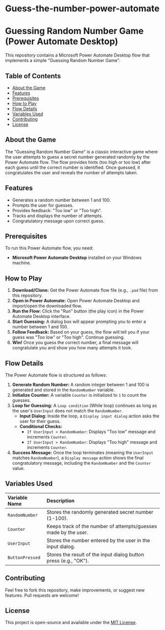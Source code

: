 # Guess-the-number-power-automate
# Guessing Random Number Game (Power Automate Desktop)

This repository contains a Microsoft Power Automate Desktop flow that implements a simple "Guessing Random Number Game".

## Table of Contents

* [About the Game](#about-the-game)
* [Features](#features)
* [Prerequisites](#prerequisites)
* [How to Play](#how-to-play)
* [Flow Details](#flow-details)
* [Variables Used](#variables-used)
* [Contributing](#contributing)
* [License](#license)

## About the Game

The "Guessing Random Number Game" is a classic interactive game where the user attempts to guess a secret number generated randomly by the Power Automate flow. The flow provides hints (too high or too low) after each guess until the correct number is identified. Once guessed, it congratulates the user and reveals the number of attempts taken.

## Features

* Generates a random number between 1 and 100.
* Prompts the user for guesses.
* Provides feedback: "Too low" or "Too high".
* Tracks and displays the number of attempts.
* Congratulatory message upon correct guess.

## Prerequisites

To run this Power Automate flow, you need:

* **Microsoft Power Automate Desktop** installed on your Windows machine.

## How to Play

1.  **Download/Clone:** Get the Power Automate flow file (e.g., `.pad` file) from this repository.
2.  **Open in Power Automate:** Open Power Automate Desktop and import/open the downloaded flow.
3.  **Run the Flow:** Click the "Run" button (the play icon) in the Power Automate Desktop interface.
4.  **Start Guessing:** A dialog box will appear prompting you to enter a number between 1 and 100.
5.  **Follow Feedback:** Based on your guess, the flow will tell you if your guess was "Too low" or "Too high". Continue guessing.
6.  **Win!** Once you guess the correct number, a final message will congratulate you and show you how many attempts it took.

## Flow Details

The Power Automate flow is structured as follows:

1.  **Generate Random Number:** A random integer between 1 and 100 is generated and stored in the `RandomNumber` variable.
2.  **Initialize Counter:** A variable `Counter` is initialized to `1` to count the guesses.
3.  **Loop for Guessing:** A `Loop condition` (While loop) continues as long as the user's `UserInput` does not match the `RandomNumber`.
    * **Input Dialog:** Inside the loop, a `Display input dialog` action asks the user for their guess.
    * **Conditional Checks:**
        * `If UserInput < RandomNumber`: Displays "Too low" message and increments `Counter`.
        * `If UserInput > RandomNumber`: Displays "Too high" message and increments `Counter`.
4.  **Success Message:** Once the loop terminates (meaning the `UserInput` matches `RandomNumber`), a `Display message` action shows the final congratulatory message, including the `RandomNumber` and the `Counter` value.

## Variables Used

| Variable Name  | Description                                                         |
| :------------- | :------------------------------------------------------------------ |
| `RandomNumber` | Stores the randomly generated secret number (1-100).                |
| `Counter`      | Keeps track of the number of attempts/guesses made by the user.     |
| `UserInput`    | Stores the number entered by the user in the input dialog.          |
| `ButtonPressed`| Stores the result of the input dialog button press (e.g., "OK").    |

## Contributing

Feel free to fork this repository, make improvements, or suggest new features. Pull requests are welcome!

## License

This project is open-source and available under the [MIT License](LICENSE).
